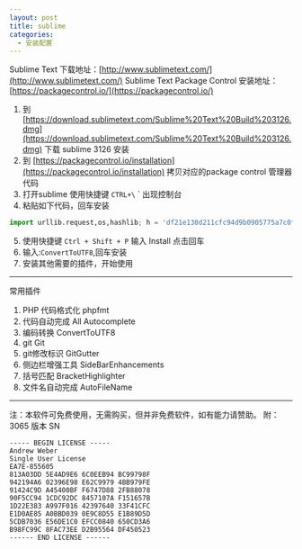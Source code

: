 ```yaml
---
layout: post
title: sublime
categories:
  - 安装配置
---
```


Sublime Text 下载地址：[http://www.sublimetext.com/](http://www.sublimetext.com/)
Sublime Text Package Control 安装地址：[https://packagecontrol.io/](https://packagecontrol.io/)

1. 到 [https://download.sublimetext.com/Sublime%20Text%20Build%203126.dmg](https://download.sublimetext.com/Sublime%20Text%20Build%203126.dmg) 下载 sublime 3126 安装
2. 到 [https://packagecontrol.io/installation](https://packagecontrol.io/installation) 拷贝对应的package control 管理器代码
3. 打开sublime 使用快捷键  `CTRL+\` ` 出现控制台
4. 粘贴如下代码，回车安装

```python
import urllib.request,os,hashlib; h = 'df21e130d211cfc94d9b0905775a7c0f' + '1e3d39e33b79698005270310898eea76'; pf = 'Package Control.sublime-package'; ipp = sublime.installed_packages_path(); urllib.request.install_opener( urllib.request.build_opener( urllib.request.ProxyHandler()) ); by = urllib.request.urlopen( 'http://packagecontrol.io/' + pf.replace(' ', '%20')).read(); dh = hashlib.sha256(by).hexdigest(); print('Error validating download (got %s instead of %s), please try manual install' % (dh, h)) if dh != h else open(os.path.join( ipp, pf), 'wb' ).write(by)
```
5. 使用快捷键 `Ctrl + Shift + P` 输入 Install 点击回车
6. 输入:`ConvertToUTF8`,回车安装
7. 安装其他需要的插件，开始使用
---
常用插件
1. PHP 代码格式化
   phpfmt
2. 代码自动完成
   All Autocomplete
3. 编码转换
   ConvertToUTF8
4. git
   Git
5. git修改标识
   GitGutter
6. 侧边栏增强工具
   SideBarEnhancements
7. 括号匹配
   BracketHighlighter
8. 文件名自动完成
   AutoFileName

---
注：本软件可免费使用，无需购买，但并非免费软件，如有能力请赞助。
附：3065 版本 SN

```
----- BEGIN LICENSE -----
Andrew Weber
Single User License
EA7E-855605
813A03DD 5E4AD9E6 6C0EEB94 BC99798F
942194A6 02396E98 E62C9979 4BB979FE
91424C9D A45400BF F6747D88 2FB88078
90F5CC94 1CDC92DC 8457107A F151657B
1D22E383 A997F016 42397640 33F41CFC
E1D0AE85 A0BBD039 0E9C8D55 E1B89D5D
5CDB7036 E56DE1C0 EFCC0840 650CD3A6
B98FC99C 8FAC73EE D2B95564 DF450523
------ END LICENSE ------
```


